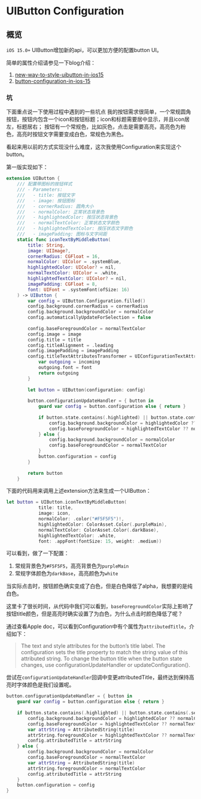 # UIButton Configuration

## 概览

`iOS 15.0+` UIButton增加新的api，可以更加方便的配置button UI。

简单的属性介绍请参见一下blog介绍：
1. [new-way-to-style-uibutton-in-ios15](https://sarunw.com/posts/new-way-to-style-uibutton-in-ios15/)
2. [button-configuration-in-ios-15](https://useyourloaf.com/blog/button-configuration-in-ios-15/)


### 坑
下面重点说一下使用过程中遇到的一些坑点
我的按钮需求很简单，一个常规圆角按钮，按钮内包含一个icon和按钮标题；icon和标题需要居中显示，并且icon居左，标题居右；
按钮有一个常规色，比如灰色，点击是需要高亮，高亮色为粉色，高亮时按钮文字需要变成白色，常规色为黑色。

看起来用以前的方式实现没什么难度，这次我使用Configuration来实现这个button。

第一版实现如下：
```swift
extension UIButton {
    /// 配置带图标的按钮样式
    /// - Parameters:
    ///   - title: 按钮文字
    ///   - image: 按钮图标
    ///   - cornerRadius: 圆角大小
    ///   - normalColor: 正常状态背景色
    ///   - highlightedColor: 按压状态背景色
    ///   - normalTextColor: 正常状态文字颜色
    ///   - highlightedTextColor: 按压状态文字颜色
    ///   - imagePadding: 图标与文字间距
    static func iconTextByMiddleButton(
        title: String,
        image: UIImage?,
        cornerRadius: CGFloat = 16,
        normalColor: UIColor = .systemBlue,
        highlightedColor: UIColor? = nil,
        normalTextColor: UIColor = .white,
        highlightedTextColor: UIColor? = nil,
        imagePadding: CGFloat = 8,
        font: UIFont = .systemFont(ofSize: 16)
    ) -> UIButton {
        var config = UIButton.Configuration.filled()
        config.background.cornerRadius = cornerRadius
        config.background.backgroundColor = normalColor
        config.automaticallyUpdateForSelection = false
        
        config.baseForegroundColor = normalTextColor
        config.image = image
        config.title = title
        config.titleAlignment = .leading
        config.imagePadding = imagePadding
        config.titleTextAttributesTransformer = UIConfigurationTextAttributesTransformer { incoming in
            var outgoing = incoming
            outgoing.font = font
            return outgoing
        }
        
        let button = UIButton(configuration: config)
        
        button.configurationUpdateHandler = { button in
            guard var config = button.configuration else { return }
            
            if button.state.contains(.highlighted) || button.state.contains(.selected) {
                config.background.backgroundColor = highlightedColor ?? normalColor
                config.baseForegroundColor = highlightedTextColor ?? normalTextColor
            } else {
                config.background.backgroundColor = normalColor
                config.baseForegroundColor = normalTextColor
            }
            button.configuration = config
        }
        
        return button
    }
```

下面的代码用来调用上述extension方法来生成一个UIButton：
```swift
let button = UIButton.iconTextByMiddleButton(
            title: title,
            image: icon,
            normalColor: .color("#F5F5F5")!,
            highlightedColor: ColorAsset.Color(.purpleMain),
            normalTextColor: ColorAsset.Color(.darkBase),
            highlightedTextColor: .white,
            font: .appFont(fontSize: 15, weight: .medium))
```

可以看到，做了一下配置：
1. 常规背景色为`#F5F5F5`，高亮背景色为`purpleMain`
2. 常规字体颜色为`darkBase`，高亮颜色为`white`

当实际点击时，按钮颜色确实变成了白色，但是白色降低了alpha，我想要的是纯白色。

这里卡了很长时间，从代码中我们可以看到，`baseForegroundColor`实际上影响了按钮title颜色，但是高亮时确实设置了为白色，为什么点击时颜色降低了呢？

通过查看Apple doc，可以看到Configuration中有个属性为`attributedTitle`，介绍如下：
> The text and style attributes for the button’s title label.
> The configuration sets the title property to match the string value of this attributed string. To change the button title when the button state changes, use configurationUpdateHandler or updateConfiguration().

尝试在`configurationUpdateHandler`回调中变更attributedTitle，最终达到保持高亮时字体颜色是我们设置呢。

```swift
button.configurationUpdateHandler = { button in
    guard var config = button.configuration else { return }
    
    if button.state.contains(.highlighted) || button.state.contains(.selected) {
        config.background.backgroundColor = highlightedColor ?? normalColor
        config.baseForegroundColor = highlightedTextColor ?? normalTextColor
        var attrString = AttributedString(title)
        attrString.foregroundColor = highlightedTextColor ?? normalTextColor
        config.attributedTitle = attrString
    } else {
        config.background.backgroundColor = normalColor
        config.baseForegroundColor = normalTextColor
        var attrString = AttributedString(title)
        attrString.foregroundColor = normalTextColor
        config.attributedTitle = attrString
    }
    button.configuration = config
}
```

